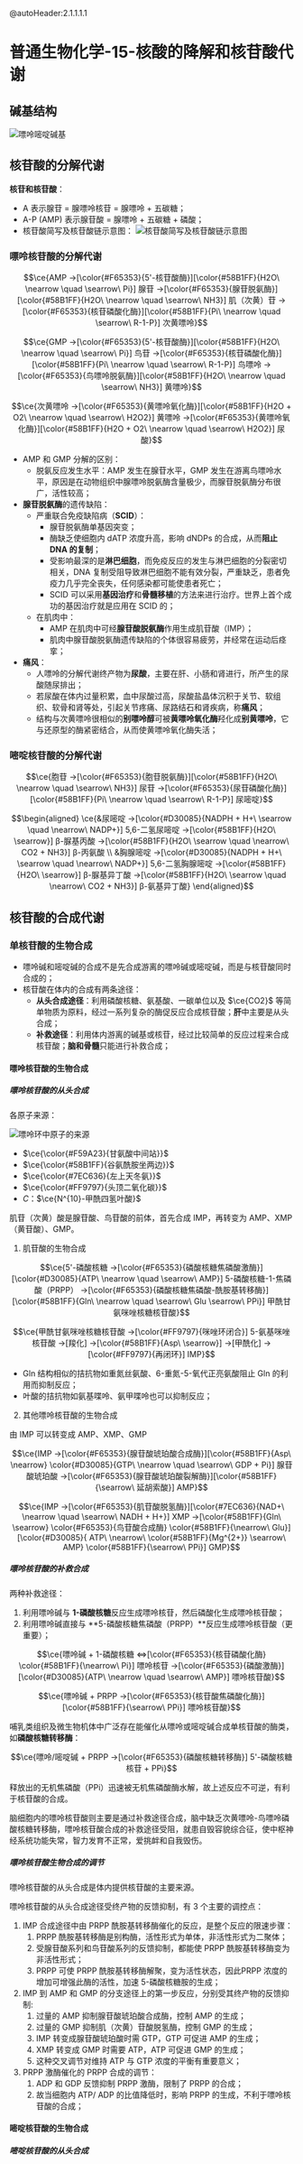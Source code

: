 @autoHeader:2.1.1.1.1

# 普通生物化学-15-核酸的降解和核苷酸代谢

## 碱基结构

![嘌呤嘧啶碱基](https://img.limina.top/blog/嘌呤嘧啶碱基.png "嘌呤、嘧啶碱基的结构")

## 核苷酸的分解代谢

**核苷和核苷酸**：

- A 表示腺苷 = 腺嘌呤核苷 = 腺嘌呤 + 五碳糖；
- A-P (AMP) 表示腺苷酸 = 腺嘌呤 + 五碳糖 + 磷酸；
- 核苷酸简写及核苷酸链示意图：
![核苷酸简写及核苷酸链示意图](https://img.limina.top/blog/核苷酸简写及核苷酸链示意图.png "核苷酸简写及核苷酸链示意图")

### 嘌呤核苷酸的分解代谢

$$\ce{AMP ->[\color{#F65353}{5'-核苷酸酶}][\color{#58B1FF}{H2O\ \nearrow \quad \searrow\ Pi}] 腺苷 ->[\color{#F65353}{腺苷脱氨酶}][\color{#58B1FF}{H2O\ \nearrow \quad \searrow\ NH3}] 肌（次黄）苷 ->[\color{#F65353}{核苷磷酸化酶}][\color{#58B1FF}{Pi\ \nearrow \quad \searrow\ R-1-P}] 次黄嘌呤}$$

$$\ce{GMP ->[\color{#F65353}{5'-核苷酸酶}][\color{#58B1FF}{H2O\ \nearrow \quad \searrow\ Pi}] 鸟苷 ->[\color{#F65353}{核苷磷酸化酶}][\color{#58B1FF}{Pi\ \nearrow \quad \searrow\ R-1-P}] 鸟嘌呤 ->[\color{#F65353}{鸟嘌呤脱氨酶}][\color{#58B1FF}{H2O\ \nearrow \quad \searrow\ NH3}] 黄嘌呤}$$

$$\ce{次黄嘌呤 ->[\color{#F65353}{黄嘌呤氧化酶}][\color{#58B1FF}{H2O + O2\ \nearrow \quad \searrow\ H2O2}] 黄嘌呤 ->[\color{#F65353}{黄嘌呤氧化酶}][\color{#58B1FF}{H2O + O2\ \nearrow \quad \searrow\ H2O2}] 尿酸}$$

- AMP 和 GMP 分解的区别：
  - 脱氨反应发生水平：AMP 发生在腺苷水平，GMP 发生在游离鸟嘌呤水平，原因是在动物组织中腺嘌呤脱氨酶含量极少，而腺苷脱氨酶分布很广，活性较高；
- **腺苷脱氨酶**的遗传缺陷：
  - 严重联合免疫缺陷病（**SCID**）：
    - 腺苷脱氨酶单基因突变；
    - 酶缺乏使细胞内 dATP 浓度升高，影响 dNDPs 的合成，从而**阻止 DNA 的复制**；
    - 受影响最深的是**淋巴细胞**，而免疫反应的发生与淋巴细胞的分裂密切相关，DNA 复制受阻导致淋巴细胞不能有效分裂，严重缺乏，患者免疫力几乎完全丧失，任何感染都可能使患者死亡；
    - SCID 可以采用**基因治疗**和**骨髓移植**的方法来进行治疗。世界上首个成功的基因治疗就是应用在 SCID 的；
  - 在肌肉中：
    - AMP 在肌肉中可经**腺苷酸脱氨酶**作用生成肌苷酸（IMP）；
    - 肌肉中腺苷酸脱氨酶遗传缺陷的个体很容易疲劳，并经常在运动后痉挛；
- **痛风**：
  - 人嘌呤的分解代谢终产物为**尿酸**，主要在肝、小肠和肾进行，所产生的尿酸随尿排出；
  - 若尿酸在体内过量积累，血中尿酸过高，尿酸盐晶体沉积于关节、软组织、软骨和肾等处，引起关节疼痛、尿路结石和肾疾病，称**痛风**；
  - 结构与次黄嘌呤很相似的**别嘌呤醇**可被**黄嘌呤氧化酶**羟化成**别黄嘌呤**，它与还原型的酶紧密结合，从而使黄嘌呤氧化酶失活；

### 嘧啶核苷酸的分解代谢

$$\ce{胞苷 ->[\color{#F65353}{胞苷脱氨酶}][\color{#58B1FF}{H2O\ \nearrow \quad \searrow\ NH3}] 尿苷 ->[\color{#F65353}{尿苷磷酸化酶}][\color{#58B1FF}{Pi\ \nearrow \quad \searrow\ R-1-P}] 尿嘧啶}$$

$$\begin{aligned}
 \ce{&尿嘧啶 ->[\color{#D30085}{NADPH + H+\ \searrow \quad \nearrow\ NADP+}] 5,6-二氢尿嘧啶 ->[\color{#58B1FF}{H2O\ \searrow}] β-脲基丙酸 ->[\color{#58B1FF}{H2O\ \searrow \quad \nearrow\ CO2 + NH3}] β-丙氨酸 \\ 
 &胸腺嘧啶 ->[\color{#D30085}{NADPH + H+\ \searrow \quad \nearrow\ NADP+}] 5,6-二氢胸腺嘧啶 ->[\color{#58B1FF}{H2O\ \searrow}] β-脲基异丁酸 ->[\color{#58B1FF}{H2O\ \searrow \quad \nearrow\ CO2 + NH3}] β-氨基异丁酸}
\end{aligned}$$

## 核苷酸的合成代谢

### 单核苷酸的生物合成

- 嘌呤碱和嘧啶碱的合成不是先合成游离的嘌呤碱或嘧啶碱，而是与核苷酸同时合成的；
- 核苷酸在体内的合成有两条途径：
  - **从头合成途径**：利用磷酸核糖、氨基酸、一碳单位以及 $\ce{CO2}$ 等简单物质为原料，经过一系列复杂的酶促反应合成核苷酸；**肝**中主要是从头合成；
  - **补救途径**：利用体内游离的碱基或核苷，经过比较简单的反应过程来合成核苷酸；**脑和骨髓**只能进行补救合成；

#### 嘌呤核苷酸的生物合成

##### 嘌呤核苷酸的从头合成

各原子来源：

![嘌呤环中原子的来源](https://img.limina.top/blog/嘌呤环中原子的来源.png "嘌呤环中原子的来源")

- $\ce{\color{#F59A23}{甘氨酸中间站}}$
- $\ce{\color{#58B1FF}{谷氨酰胺坐两边}}$
- $\ce{\color{#7EC636}{左上天冬氨}}$
- $\ce{\color{#FF9797}{头顶二氧化碳}}$
- $C$：$\ce{N^{10}-甲酰四氢叶酸}$

肌苷（次黄）酸是腺苷酸、鸟苷酸的前体，首先合成 IMP，再转变为 AMP、XMP（黄苷酸）、GMP。

1. 肌苷酸的生物合成

$$\ce{5'-磷酸核糖 ->[\color{#F65353}{磷酸核糖焦磷酸激酶}][\color{#D30085}{ATP\ \nearrow \quad \searrow\ AMP}] 5-磷酸核糖-1-焦磷酸（PRPP） ->[\color{#F65353}{磷酸核糖焦磷酸-酰胺基转移酶}][\color{#58B1FF}{Gln\ \nearrow \quad \searrow\ Glu \searrow\ PPi}] 甲酰甘氨咪唑核糖核苷酸}$$

$$\ce{甲酰甘氨咪唑核糖核苷酸 ->[\color{#FF9797}{咪唑环闭合}] 5-氨基咪唑核苷酸 ->[羧化] ->[\color{#58B1FF}{Asp\ \searrow}] ->[甲酰化] ->[\color{#FF9797}{再闭环}] IMP}$$

- Gln 结构相似的拮抗物如重氮丝氨酸、6-重氮-5-氧代正亮氨酸阻止 Gln 的利用而抑制反应；
- 叶酸的拮抗物如氨基喋呤、氨甲喋呤也可以抑制反应；

2. 其他嘌呤核苷酸的生物合成

由 IMP 可以转变成 AMP、XMP、GMP

$$\ce{IMP ->[\color{#F65353}{腺苷酸琥珀酸合成酶}][\color{#58B1FF}{Asp\ \nearrow} \color{#D30085}{GTP\ \nearrow \quad \searrow\ GDP + Pi}] 腺苷酸琥珀酸 ->[\color{#F65353}{腺苷酸琥珀酸裂解酶}][\color{#58B1FF}{\searrow\ 延胡索酸}] AMP}$$

$$\ce{IMP ->[\color{#F65353}{肌苷酸脱氢酶}][\color{#7EC636}{NAD+\ \nearrow \quad \searrow\ NADH + H+}] XMP ->[\color{#58B1FF}{Gln\ \searrow} \color{#F65353}{鸟苷酸合成酶} \color{#58B1FF}{\nearrow\ Glu}][\color{#D30085}{ ATP\ \nearrow\ \color{#58B1FF}{Mg^{2+}} \searrow\ AMP} \color{#58B1FF}{\searrow\ PPi}] GMP}$$

##### 嘌呤核苷酸的补救合成

两种补救途径：
1. 利用嘌呤碱与 **1-磷酸核糖**反应生成嘌呤核苷，然后磷酸化生成嘌呤核苷酸；
2. 利用嘌呤碱直接与 **5-磷酸核糖焦磷酸（PRPP）**反应生成嘌呤核苷酸（更重要）；

$$\ce{嘌呤碱 + 1-磷酸核糖 <=>[\color{#F65353}{核苷磷酸化酶} \color{#58B1FF}{\nearrow\ Pi}] 嘌呤核苷 ->[\color{#F65353}{磷酸激酶}][\color{#D30085}{ATP\ \nearrow \quad \searrow\ AMP}] 嘌呤核苷酸}$$

$$\ce{嘌呤碱 + PRPP ->[\color{#F65353}{核苷酸焦磷酸化酶}][\color{#58B1FF}{\searrow\ PPi}] 嘌呤核苷酸}$$

哺乳类组织及微生物机体中广泛存在能催化从嘌呤或嘧啶碱合成单核苷酸的酶类，如**磷酸核糖转移酶**：

$$\ce{嘌呤/嘧啶碱 + PRPP ->[\color{#F65353}{磷酸核糖转移酶}] 5'-磷酸核糖核苷 + PPi}$$

释放出的无机焦磷酸（PPi）迅速被无机焦磷酸酶水解，故上述反应不可逆，有利于核苷酸的合成。

脑细胞内的嘌呤核苷酸则主要是通过补救途径合成，脑中缺乏次黄嘌呤-鸟嘌呤磷酸核糖转移酶，嘌呤核苷酸合成的补救途径受阻，就患自毁容貌综合征，使中枢神经系统功能失常，智力发育不正常，爱挑衅和自我毁伤。

##### 嘌呤核苷酸生物合成的调节

嘌呤核苷酸的从头合成是体内提供核苷酸的主要来源。

嘌呤核苷酸的从头合成途径受终产物的反馈抑制，有 3 个主要的调控点：
1. IMP 合成途径中由 PRPP 酰胺基转移酶催化的反应，是整个反应的限速步骤：
   1. PRPP 酰胺基转移酶是别构酶，活性形式为单体，非活性形式为二聚体；
   2. 受腺苷酸系列和鸟苷酸系列的反馈抑制，都能使 PRPP 酰胺基转移酶变为非活性形式；
   3. PRPP 可使 PRPP 酰胺基转移酶解聚，变为活性状态，因此PRPP 浓度的增加可增强此酶的活性，加速 5-磷酸核糖胺的生成；
2. IMP 到 AMP 和 GMP 的分支途径上的第一步反应，分别受其终产物的反馈抑制:
   1. 过量的 AMP 抑制腺苷酸琥珀酸合成酶，控制 AMP 的生成；
   2. 过量的 GMP 抑制肌（次黄）苷酸脱氢酶，控制 GMP 的生成；
   3. IMP 转变成腺苷酸琥珀酸时需 GTP，GTP 可促进 AMP 的生成；
   4. XMP 转变成 GMP 时需要 ATP，ATP 可促进 GMP 的生成；
   5. 这种交叉调节对维持 ATP 与 GTP 浓度的平衡有重要意义；
3. PRPP 激酶催化的 PRPP 合成的调节：
   1. ADP 和 GDP 反馈抑制 PRPP 激酶，限制了 PRPP 的合成；
   2. 故当细胞内 ATP/ ADP 的比值降低时，影响 PRPP 的生成，不利于嘌呤核苷酸的合成；

#### 嘧啶核苷酸的生物合成

##### 嘧啶核苷酸的从头合成

